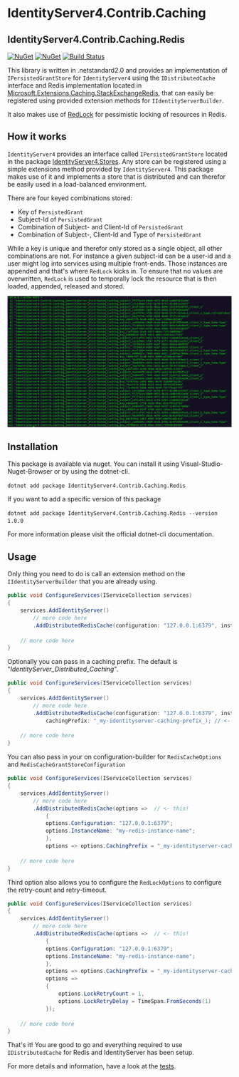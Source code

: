 # IdentityServer4.Contrib.Caching

## IdentityServer4.Contrib.Caching.Redis

[![NuGet](https://img.shields.io/nuget/dt/IdentityServer4.Contrib.Caching.Redis.svg)](https://www.nuget.org/packages/IdentityServer4.Contrib.Caching.Redis)
[![NuGet](https://img.shields.io/nuget/vpre/IdentityServer4.Contrib.Caching.Redis.svg)](https://www.nuget.org/packages/IdentityServer4.Contrib.Caching.Redis)
[![Build Status](https://travis-ci.com/cleancodelabs/IdentityServer4.Contrib.Caching.svg?branch=master)](https://travis-ci.com/cleancodelabs/IdentityServer4.Contrib.Caching)

This library is written in .netstandard2.0 and provides an implementation of `IPersistedGrantStore` for `IdentityServer4` using the `IDistributedCache` interface and Redis implementation located in [Microsoft.Extensions.Caching.StackExchangeRedis](https://www.nuget.org/packages/Microsoft.Extensions.Caching.StackExchangeRedis/2.2.5), that can easily be registered using provided extension methods for `IIdentityServerBuilder`.

It also makes use of [RedLock](https://www.nuget.org/packages/RedLock/) for pessimistic locking of resources in Redis.

## How it works

`IdentityServer4` provides an interface called `IPersistedGrantStore` located in the package [IdentityServer4.Stores](https://github.com/IdentityServer/IdentityServer4/blob/314bb5a9f05a296d4ab375e02451ff0a9e9c7bac/src/Storage/src/Stores/IPersistedGrantStore.cs#L14).
Any store can be registered using a simple extensions method provided by `IdentityServer4`. This package makes use of it and implements a store that is distributed and can therefor be easily used in a load-balanced environment.

There are four keyed combinations stored:

* Key of `PersistedGrant`
* Subject-Id of `PersistedGrant`
* Combination of Subject- and Client-Id of `PersistedGrant`
* Combination of Subject-, Client-Id and Type of `PersistedGrant`

While a key is unique and therefor only stored as a single object, all other combinations are not. For instance a given subject-id can be a user-id and a user might log into services using multiple front-ends. Those instances are appended and that's where `RedLock` kicks in.
To ensure that no values are overwritten, `RedLock` is used to temporally lock the resource that is then loaded, appended, released and stored.   

![elements](assets/sample_stored_elements.png)

## Installation

This package is available via nuget. You can install it using Visual-Studio-Nuget-Browser or by using the dotnet-cli.

`dotnet add package IdentityServer4.Contrib.Caching.Redis`

If you want to add a specific version of this package

`dotnet add package IdentityServer4.Contrib.Caching.Redis --version 1.0.0`

For more information please visit the official dotnet-cli documentation.

## Usage

Only thing you need to do is call an extension method on the `IIdentityServerBuilder` that you are already using.

```csharp
public void ConfigureServices(IServiceCollection services)
{
    services.AddIdentityServer()
        // more code here
        .AddDistributedRedisCache(configuration: "127.0.0.1:6379", instanceName: "my-redis-instance-name"); // <- this!
        
    // more code here 
}
```

Optionally you can pass in a caching prefix. The default is "_IdentityServer_Distributed_Caching_".

```csharp
public void ConfigureServices(IServiceCollection services)
{
    services.AddIdentityServer()
        // more code here
        .AddDistributedRedisCache(configuration: "127.0.0.1:6379", instanceName: "my-redis-instance-name", 
            cachingPrefix: "_my-identityserver-caching-prefix_); // <- this!
        
    // more code here 
}
```

You can also pass in your on configuration-builder for `RedisCacheOptions` and `RedisCacheGrantStoreConfiguration`

```csharp
public void ConfigureServices(IServiceCollection services)
{
    services.AddIdentityServer()
        // more code here
        .AddDistributedRedisCache(options =>  // <- this!
            {
            options.Configuration: "127.0.0.1:6379";
            options.InstanceName: "my-redis-instance-name";
            }, 
            options => options.CachingPrefix = "_my-identityserver-caching-prefix_");
        
    // more code here 
}
```

Third option also allows you to configure the `RedLockOptions` to configure the retry-count and retry-timeout.

```csharp
public void ConfigureServices(IServiceCollection services)
{
    services.AddIdentityServer()
        // more code here
        .AddDistributedRedisCache(options =>  // <- this!
            {
            options.Configuration: "127.0.0.1:6379";
            options.InstanceName: "my-redis-instance-name";
            }, 
            options => options.CachingPrefix = "_my-identityserver-caching-prefix_",
            options => 
            {
                options.LockRetryCount = 1,
                options.LockRetryDelay = TimeSpan.FromSeconds(1)
            });
        
    // more code here 
}
```

That's it! You are good to go and everything required to use `IDistributedCache` for Redis and IdentityServer has been setup.

For more details and information, have a look at the [tests](test/IdentityServer4.Contrib.Caching.Redis.Tests).